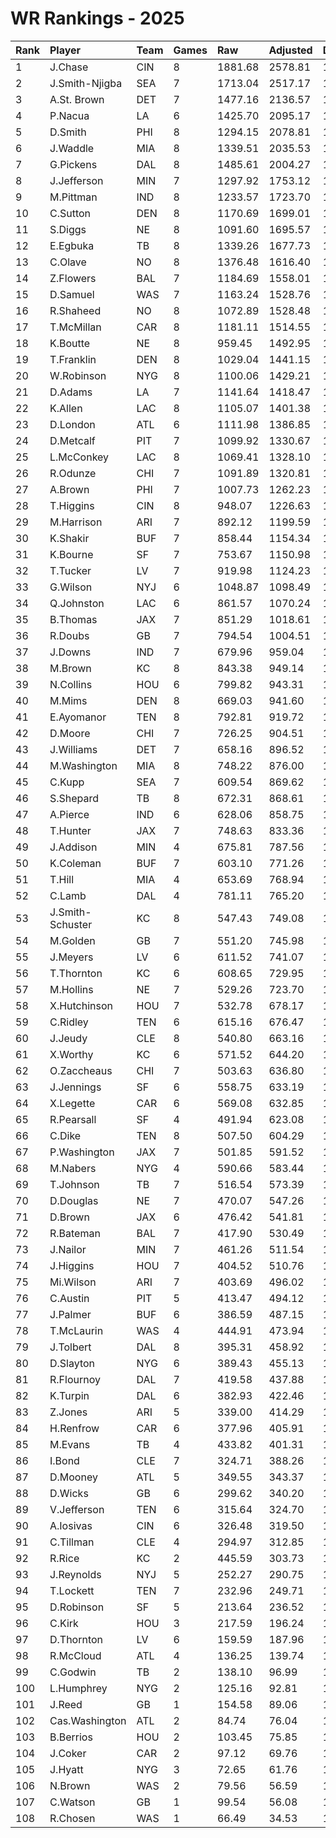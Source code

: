 # WR Rankings - 2025

| Rank | Player           | Team | Games | Raw     | Adjusted | Difficulty | Avg/Game | Typical | Consistency | Trend    |
| :----| :----------------| :----| :-----| :-------| :--------| :----------| :--------| :-------| :-----------| :--------|
| 1    | J.Chase          | CIN  | 8     | 1881.68 | 2578.81  | 1.000      | 322.35   | 334.31  | 3/1/4       | +138.5%  |
| 2    | J.Smith-Njigba   | SEA  | 7     | 1713.04 | 2517.17  | 1.000      | 359.60   | 338.05  | 3/0/4       | +106.2%  |
| 3    | A.St. Brown      | DET  | 7     | 1477.16 | 2136.57  | 1.000      | 305.22   | 338.25  | 5/0/2       | +89.7%   |
| 4    | P.Nacua          | LA   | 6     | 1425.70 | 2095.17  | 1.000      | 349.20   | 385.43  | 2/2/2       | +70.7%   |
| 5    | D.Smith          | PHI  | 8     | 1294.15 | 2078.81  | 1.000      | 259.85   | 252.98  | 5/0/3       | +210.4%  |
| 6    | J.Waddle         | MIA  | 8     | 1339.51 | 2035.53  | 1.000      | 254.44   | 280.51  | 4/0/4       | +193.5%  |
| 7    | G.Pickens        | DAL  | 8     | 1485.61 | 2004.27  | 1.000      | 250.53   | 332.61  | 6/0/2       | +121.3%  |
| 8    | J.Jefferson      | MIN  | 7     | 1297.92 | 1753.12  | 1.000      | 250.45   | 268.60  | 4/1/2       | +58.6%   |
| 9    | M.Pittman        | IND  | 8     | 1233.57 | 1723.70  | 1.000      | 215.46   | 248.39  | 4/2/2       | +72.8%   |
| 10   | C.Sutton         | DEN  | 8     | 1170.69 | 1699.01  | 1.000      | 212.38   | 239.98  | 5/0/3       | +197.4%  |
| 11   | S.Diggs          | NE   | 8     | 1091.60 | 1695.57  | 1.000      | 211.95   | 192.28  | 5/0/3       | +185.0%  |
| 12   | E.Egbuka         | TB   | 8     | 1339.26 | 1677.73  | 1.000      | 209.72   | 247.18  | 5/1/2       | +135.9%  |
| 13   | C.Olave          | NO   | 8     | 1376.48 | 1616.40  | 1.000      | 202.05   | 203.05  | 3/3/2       | +34.6%   |
| 14   | Z.Flowers        | BAL  | 7     | 1184.69 | 1558.01  | 1.000      | 222.57   | 245.41  | 4/1/2       | +122.7%  |
| 15   | D.Samuel         | WAS  | 7     | 1163.24 | 1528.76  | 1.000      | 218.39   | 233.88  | 3/1/3       | +285.3%  |
| 16   | R.Shaheed        | NO   | 8     | 1072.89 | 1528.48  | 1.000      | 191.06   | 201.90  | 4/1/3       | +101.7%  |
| 17   | T.McMillan       | CAR  | 8     | 1181.11 | 1514.55  | 1.000      | 189.32   | 202.94  | 3/3/2       | +48.0%   |
| 18   | K.Boutte         | NE   | 8     | 959.45  | 1492.95  | 1.000      | 186.62   | 194.80  | 5/0/3       | +157.5%  |
| 19   | T.Franklin       | DEN  | 8     | 1029.04 | 1441.15  | 1.000      | 180.14   | 196.47  | 6/0/2       | +188.1%  |
| 20   | W.Robinson       | NYG  | 8     | 1100.06 | 1429.21  | 1.000      | 178.65   | 186.23  | 4/0/4       | +164.6%  |
| 21   | D.Adams          | LA   | 7     | 1141.64 | 1418.47  | 1.000      | 202.64   | 181.91  | 2/1/4       | +77.5%   |
| 22   | K.Allen          | LAC  | 8     | 1105.07 | 1401.38  | 1.000      | 175.17   | 189.21  | 4/2/2       | +89.4%   |
| 23   | D.London         | ATL  | 6     | 1111.98 | 1386.85  | 1.000      | 231.14   | 203.16  | 4/0/2       | +139.4%  |
| 24   | D.Metcalf        | PIT  | 7     | 1099.92 | 1330.67  | 1.000      | 190.10   | 194.69  | 5/0/2       | +112.0%  |
| 25   | L.McConkey       | LAC  | 8     | 1069.41 | 1328.10  | 1.000      | 166.01   | 189.26  | 6/0/2       | +127.7%  |
| 26   | R.Odunze         | CHI  | 7     | 1091.89 | 1320.81  | 1.000      | 188.69   | 161.53  | 3/0/4       | +149.8%  |
| 27   | A.Brown          | PHI  | 7     | 1007.73 | 1262.23  | 1.000      | 180.32   | 199.26  | 5/0/2       | +257.9%  |
| 28   | T.Higgins        | CIN  | 8     | 948.07  | 1226.63  | 1.000      | 153.33   | 170.02  | 5/0/3       | +105.0%  |
| 29   | M.Harrison       | ARI  | 7     | 892.12  | 1199.59  | 1.000      | 171.37   | 170.24  | 4/0/3       | +134.5%  |
| 30   | K.Shakir         | BUF  | 7     | 858.44  | 1154.34  | 1.000      | 164.91   | 177.46  | 4/0/3       | +127.5%  |
| 31   | K.Bourne         | SF   | 7     | 753.67  | 1150.98  | 1.000      | 164.43   | 188.92  | 5/0/2       | +206.1%  |
| 32   | T.Tucker         | LV   | 7     | 919.98  | 1124.23  | 1.000      | 160.60   | 136.10  | 4/1/2       | +142.1%  |
| 33   | G.Wilson         | NYJ  | 6     | 1048.87 | 1098.49  | 1.000      | 183.08   | 196.57  | 3/1/2       | +93.5%   |
| 34   | Q.Johnston       | LAC  | 6     | 861.57  | 1070.24  | 1.000      | 178.37   | 162.85  | 2/0/4       | +75.9%   |
| 35   | B.Thomas         | JAX  | 7     | 851.29  | 1018.61  | 1.000      | 145.52   | 145.58  | 4/0/3       | +108.8%  |
| 36   | R.Doubs          | GB   | 7     | 794.54  | 1004.51  | 1.000      | 143.50   | 128.16  | 2/1/4       | +90.8%   |
| 37   | J.Downs          | IND  | 7     | 679.96  | 959.04   | 1.000      | 137.01   | 140.47  | 3/1/3       | +155.6%  |
| 38   | M.Brown          | KC   | 8     | 843.38  | 949.14   | 1.000      | 118.64   | 148.26  | 6/0/2       | +127.5%  |
| 39   | N.Collins        | HOU  | 6     | 799.82  | 943.31   | 1.000      | 157.22   | 133.44  | 2/1/3       | +105.3%  |
| 40   | M.Mims           | DEN  | 8     | 669.03  | 941.60   | 1.000      | 117.70   | 141.94  | 5/0/3       | +185.7%  |
| 41   | E.Ayomanor       | TEN  | 8     | 792.81  | 919.72   | 1.000      | 114.96   | 122.00  | 5/0/3       | +136.0%  |
| 42   | D.Moore          | CHI  | 7     | 726.25  | 904.51   | 1.000      | 129.22   | 133.73  | 5/0/2       | +22.3%   |
| 43   | J.Williams       | DET  | 7     | 658.16  | 896.52   | 1.000      | 128.07   | 134.33  | 4/1/2       | +380.2%  |
| 44   | M.Washington     | MIA  | 8     | 748.22  | 876.00   | 1.000      | 109.50   | 106.07  | 4/1/3       | +86.2%   |
| 45   | C.Kupp           | SEA  | 7     | 609.54  | 869.62   | 1.000      | 124.23   | 128.38  | 4/0/3       | +132.7%  |
| 46   | S.Shepard        | TB   | 8     | 672.31  | 868.61   | 1.000      | 108.58   | 125.35  | 5/0/3       | +93.7%   |
| 47   | A.Pierce         | IND  | 6     | 628.06  | 858.75   | 1.000      | 143.13   | 150.27  | 4/0/2       | +109.9%  |
| 48   | T.Hunter         | JAX  | 7     | 748.63  | 833.36   | 1.000      | 119.05   | 108.29  | 3/0/4       | +171.6%  |
| 49   | J.Addison        | MIN  | 4     | 675.81  | 787.56   | 1.000      | 196.89   | 222.67  | 2/1/1       | N/A      |
| 50   | K.Coleman        | BUF  | 7     | 603.10  | 771.26   | 1.000      | 110.18   | 109.94  | 4/1/2       | +84.5%   |
| 51   | T.Hill           | MIA  | 4     | 653.69  | 768.94   | 1.000      | 192.23   | 239.37  | 3/0/1       | INACTIVE |
| 52   | C.Lamb           | DAL  | 4     | 781.11  | 765.20   | 1.000      | 191.30   | 213.86  | 3/0/1       | N/A      |
| 53   | J.Smith-Schuster | KC   | 8     | 547.43  | 749.08   | 1.000      | 93.63    | 93.15   | 4/0/4       | +122.2%  |
| 54   | M.Golden         | GB   | 7     | 551.20  | 745.98   | 1.000      | 106.57   | 101.03  | 3/1/3       | +251.4%  |
| 55   | J.Meyers         | LV   | 6     | 611.52  | 741.07   | 1.000      | 123.51   | 122.32  | 4/0/2       | +51.4%   |
| 56   | T.Thornton       | KC   | 6     | 608.65  | 729.95   | 1.000      | 121.66   | 125.04  | 3/0/3       | +173.4%  |
| 57   | M.Hollins        | NE   | 7     | 529.26  | 723.70   | 1.000      | 103.39   | 89.11   | 2/2/3       | +119.4%  |
| 58   | X.Hutchinson     | HOU  | 7     | 532.78  | 678.17   | 1.000      | 96.88    | 100.84  | 5/0/2       | +156.4%  |
| 59   | C.Ridley         | TEN  | 6     | 615.16  | 676.47   | 1.000      | 112.74   | 126.70  | 3/0/3       | +236.8%  |
| 60   | J.Jeudy          | CLE  | 8     | 540.80  | 663.16   | 1.000      | 82.89    | 92.23   | 5/0/3       | +120.0%  |
| 61   | X.Worthy         | KC   | 6     | 571.52  | 644.20   | 1.000      | 107.37   | 115.60  | 3/0/3       | +125.5%  |
| 62   | O.Zaccheaus      | CHI  | 7     | 503.63  | 636.80   | 1.000      | 90.97    | 94.68   | 4/0/3       | +87.2%   |
| 63   | J.Jennings       | SF   | 6     | 558.75  | 633.19   | 1.000      | 105.53   | 95.61   | 3/0/3       | +308.9%  |
| 64   | X.Legette        | CAR  | 6     | 569.08  | 632.85   | 1.000      | 105.48   | 77.78   | 3/1/2       | +343.8%  |
| 65   | R.Pearsall       | SF   | 4     | 491.94  | 623.08   | 1.000      | 155.77   | 180.27  | 3/0/1       | INACTIVE |
| 66   | C.Dike           | TEN  | 8     | 507.50  | 604.29   | 1.000      | 75.54    | 103.05  | 6/0/2       | +266.5%  |
| 67   | P.Washington     | JAX  | 7     | 501.85  | 591.52   | 1.000      | 84.50    | 74.60   | 3/0/4       | +452.8%  |
| 68   | M.Nabers         | NYG  | 4     | 590.66  | 583.44   | 1.000      | 145.86   | 176.83  | 2/1/1       | INACTIVE |
| 69   | T.Johnson        | TB   | 7     | 516.54  | 573.39   | 1.000      | 81.91    | 68.71   | 3/0/4       | +1083.8% |
| 70   | D.Douglas        | NE   | 7     | 470.07  | 547.26   | 1.000      | 78.18    | 64.32   | 3/0/4       | +189.5%  |
| 71   | D.Brown          | JAX  | 6     | 476.42  | 541.81   | 1.000      | 90.30    | 90.88   | 4/0/2       | +132.7%  |
| 72   | R.Bateman        | BAL  | 7     | 417.90  | 530.49   | 1.000      | 75.78    | 66.33   | 4/0/3       | +323.9%  |
| 73   | J.Nailor         | MIN  | 7     | 461.26  | 511.54   | 1.000      | 73.08    | 86.27   | 5/0/2       | +118.8%  |
| 74   | J.Higgins        | HOU  | 7     | 404.52  | 510.76   | 1.000      | 72.97    | 60.59   | 3/0/4       | +289.4%  |
| 75   | Mi.Wilson        | ARI  | 7     | 403.69  | 496.02   | 1.000      | 70.86    | 69.71   | 3/1/3       | +134.5%  |
| 76   | C.Austin         | PIT  | 5     | 413.47  | 494.12   | 1.000      | 98.82    | 90.21   | 2/1/2       | N/A      |
| 77   | J.Palmer         | BUF  | 6     | 386.59  | 487.15   | 1.000      | 81.19    | 81.27   | 3/1/2       | +116.3%  |
| 78   | T.McLaurin       | WAS  | 4     | 444.91  | 473.94   | 1.000      | 118.49   | 144.18  | 3/0/1       | N/A      |
| 79   | J.Tolbert        | DAL  | 8     | 395.31  | 458.92   | 1.000      | 57.36    | 78.66   | 6/0/2       | +379.7%  |
| 80   | D.Slayton        | NYG  | 6     | 389.43  | 455.13   | 1.000      | 75.86    | 75.83   | 2/0/4       | +117.8%  |
| 81   | R.Flournoy       | DAL  | 7     | 419.58  | 437.88   | 1.000      | 62.55    | 48.34   | 4/0/3       | +1442.0% |
| 82   | K.Turpin         | DAL  | 6     | 382.93  | 422.46   | 1.000      | 70.41    | 57.97   | 2/0/4       | +169.0%  |
| 83   | Z.Jones          | ARI  | 5     | 339.00  | 414.29   | 1.000      | 82.86    | 74.08   | 2/0/3       | N/A      |
| 84   | H.Renfrow        | CAR  | 6     | 377.96  | 405.91   | 1.000      | 67.65    | 43.41   | 3/0/3       | +348.3%  |
| 85   | M.Evans          | TB   | 4     | 433.82  | 401.31   | 1.000      | 100.33   | 128.92  | 2/1/1       | N/A      |
| 86   | I.Bond           | CLE  | 7     | 324.71  | 388.26   | 1.000      | 55.47    | 62.00   | 4/0/3       | +344.4%  |
| 87   | D.Mooney         | ATL  | 5     | 349.55  | 343.37   | 1.000      | 68.67    | 65.60   | 2/0/3       | N/A      |
| 88   | D.Wicks          | GB   | 6     | 299.62  | 340.20   | 1.000      | 56.70    | 53.71   | 3/0/3       | +143.6%  |
| 89   | V.Jefferson      | TEN  | 6     | 315.64  | 324.70   | 1.000      | 54.12    | 49.14   | 4/0/2       | +250.4%  |
| 90   | A.Iosivas        | CIN  | 6     | 326.48  | 319.50   | 1.000      | 53.25    | 52.97   | 4/0/2       | +216.5%  |
| 91   | C.Tillman        | CLE  | 4     | 294.97  | 312.85   | 1.000      | 78.21    | 107.67  | 3/0/1       | INACTIVE |
| 92   | R.Rice           | KC   | 2     | 445.59  | 303.73   | 1.000      | 151.86   | 151.86  | 0/2/0       | N/A      |
| 93   | J.Reynolds       | NYJ  | 5     | 252.27  | 290.75   | 1.000      | 58.15    | 66.76   | 3/0/2       | N/A      |
| 94   | T.Lockett        | TEN  | 7     | 232.96  | 249.71   | 1.000      | 35.67    | 32.26   | 4/0/3       | +288.9%  |
| 95   | D.Robinson       | SF   | 5     | 213.64  | 236.52   | 1.000      | 47.30    | 52.26   | 3/0/2       | N/A      |
| 96   | C.Kirk           | HOU  | 3     | 217.59  | 196.24   | 1.000      | 65.41    | 65.41   | 1/0/2       | INACTIVE |
| 97   | D.Thornton       | LV   | 6     | 159.59  | 187.96   | 1.000      | 31.33    | 31.91   | 3/0/3       | +530.0%  |
| 98   | R.McCloud        | ATL  | 4     | 136.25  | 139.74   | 1.000      | 34.93    | 42.97   | 2/0/2       | INACTIVE |
| 99   | C.Godwin         | TB   | 2     | 138.10  | 96.99    | 1.000      | 48.49    | 48.49   | 1/0/1       | INACTIVE |
| 100  | L.Humphrey       | NYG  | 2     | 125.16  | 92.81    | 1.000      | 46.40    | 46.40   | 1/0/1       | N/A      |
| 101  | J.Reed           | GB   | 1     | 154.58  | 89.06    | 1.000      | 89.06    | 89.06   | 0/1/0       | INACTIVE |
| 102  | Cas.Washington   | ATL  | 2     | 84.74   | 76.04    | 1.000      | 38.02    | 38.02   | 1/0/1       | INACTIVE |
| 103  | B.Berrios        | HOU  | 2     | 103.45  | 75.85    | 1.000      | 37.92    | 37.92   | 1/0/1       | N/A      |
| 104  | J.Coker          | CAR  | 2     | 97.12   | 69.76    | 1.000      | 34.88    | 34.88   | 1/0/1       | N/A      |
| 105  | J.Hyatt          | NYG  | 3     | 72.65   | 61.76    | 1.000      | 20.59    | 20.59   | 2/0/1       | N/A      |
| 106  | N.Brown          | WAS  | 2     | 79.56   | 56.59    | 1.000      | 28.30    | 28.30   | 1/0/1       | INACTIVE |
| 107  | C.Watson         | GB   | 1     | 99.54   | 56.08    | 1.000      | 56.08    | 56.08   | 0/1/0       | N/A      |
| 108  | R.Chosen         | WAS  | 1     | 66.49   | 34.53    | 1.000      | 34.53    | 34.53   | 0/1/0       | N/A      |

